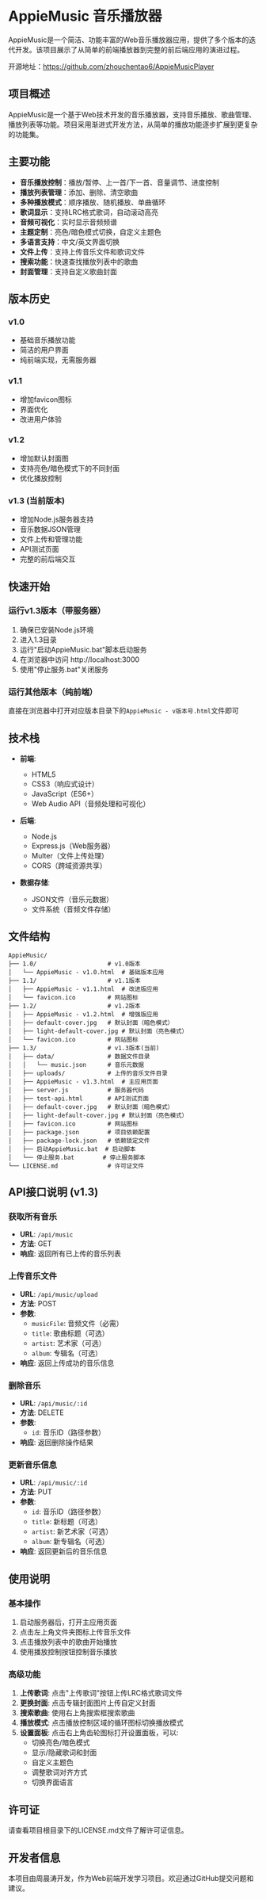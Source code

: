 # AppieMusic 音乐播放器

AppieMusic是一个简洁、功能丰富的Web音乐播放器应用，提供了多个版本的迭代开发。该项目展示了从简单的前端播放器到完整的前后端应用的演进过程。

开源地址：https://github.com/zhouchentao6/AppieMusicPlayer

## 项目概述

AppieMusic是一个基于Web技术开发的音乐播放器，支持音乐播放、歌曲管理、播放列表等功能。项目采用渐进式开发方法，从简单的播放功能逐步扩展到更复杂的功能集。

## 主要功能

- **音乐播放控制**：播放/暂停、上一首/下一首、音量调节、进度控制
- **播放列表管理**：添加、删除、清空歌曲
- **多种播放模式**：顺序播放、随机播放、单曲循环
- **歌词显示**：支持LRC格式歌词，自动滚动高亮
- **音频可视化**：实时显示音频频谱
- **主题定制**：亮色/暗色模式切换，自定义主题色
- **多语言支持**：中文/英文界面切换
- **文件上传**：支持上传音乐文件和歌词文件
- **搜索功能**：快速查找播放列表中的歌曲
- **封面管理**：支持自定义歌曲封面

## 版本历史

### v1.0
- 基础音乐播放功能
- 简洁的用户界面
- 纯前端实现，无需服务器

### v1.1
- 增加favicon图标
- 界面优化
- 改进用户体验

### v1.2
- 增加默认封面图
- 支持亮色/暗色模式下的不同封面
- 优化播放控制

### v1.3 (当前版本)
- 增加Node.js服务器支持
- 音乐数据JSON管理
- 文件上传和管理功能
- API测试页面
- 完整的前后端交互

## 快速开始

### 运行v1.3版本（带服务器）

1. 确保已安装Node.js环境
2. 进入1.3目录
3. 运行"启动AppieMusic.bat"脚本启动服务
4. 在浏览器中访问 http://localhost:3000
5. 使用"停止服务.bat"关闭服务

### 运行其他版本（纯前端）

直接在浏览器中打开对应版本目录下的`AppieMusic - v版本号.html`文件即可

## 技术栈

- **前端**: 
  - HTML5
  - CSS3（响应式设计）
  - JavaScript（ES6+）
  - Web Audio API（音频处理和可视化）

- **后端**:
  - Node.js
  - Express.js（Web服务器）
  - Multer（文件上传处理）
  - CORS（跨域资源共享）

- **数据存储**:
  - JSON文件（音乐元数据）
  - 文件系统（音频文件存储）

## 文件结构

```
AppieMusic/
├── 1.0/                    # v1.0版本
│   └── AppieMusic - v1.0.html  # 基础版本应用
├── 1.1/                    # v1.1版本
│   ├── AppieMusic - v1.1.html  # 改进版应用
│   └── favicon.ico         # 网站图标
├── 1.2/                    # v1.2版本
│   ├── AppieMusic - v1.2.html  # 增强版应用
│   ├── default-cover.jpg   # 默认封面（暗色模式）
│   ├── light-default-cover.jpg # 默认封面（亮色模式）
│   └── favicon.ico         # 网站图标
├── 1.3/                    # v1.3版本(当前)
│   ├── data/               # 数据文件目录
│   │   └── music.json      # 音乐元数据
│   ├── uploads/            # 上传的音乐文件目录
│   ├── AppieMusic - v1.3.html  # 主应用页面
│   ├── server.js           # 服务器代码
│   ├── test-api.html       # API测试页面
│   ├── default-cover.jpg   # 默认封面（暗色模式）
│   ├── light-default-cover.jpg # 默认封面（亮色模式）
│   ├── favicon.ico         # 网站图标
│   ├── package.json        # 项目依赖配置
│   ├── package-lock.json   # 依赖锁定文件
│   ├── 启动AppieMusic.bat  # 启动脚本
│   └── 停止服务.bat        # 停止服务脚本
└── LICENSE.md              # 许可证文件
```

## API接口说明 (v1.3)

### 获取所有音乐
- **URL**: `/api/music`
- **方法**: GET
- **响应**: 返回所有已上传的音乐列表

### 上传音乐文件
- **URL**: `/api/music/upload`
- **方法**: POST
- **参数**: 
  - `musicFile`: 音频文件（必需）
  - `title`: 歌曲标题（可选）
  - `artist`: 艺术家（可选）
  - `album`: 专辑名（可选）
- **响应**: 返回上传成功的音乐信息

### 删除音乐
- **URL**: `/api/music/:id`
- **方法**: DELETE
- **参数**: 
  - `id`: 音乐ID（路径参数）
- **响应**: 返回删除操作结果

### 更新音乐信息
- **URL**: `/api/music/:id`
- **方法**: PUT
- **参数**: 
  - `id`: 音乐ID（路径参数）
  - `title`: 新标题（可选）
  - `artist`: 新艺术家（可选）
  - `album`: 新专辑名（可选）
- **响应**: 返回更新后的音乐信息

## 使用说明

### 基本操作
1. 启动服务器后，打开主应用页面
2. 点击左上角文件夹图标上传音乐文件
3. 点击播放列表中的歌曲开始播放
4. 使用播放控制按钮控制音乐播放

### 高级功能
1. **上传歌词**: 点击"上传歌词"按钮上传LRC格式歌词文件
2. **更换封面**: 点击专辑封面图片上传自定义封面
3. **搜索歌曲**: 使用右上角搜索框搜索歌曲
4. **播放模式**: 点击播放控制区域的循环图标切换播放模式
5. **设置面板**: 点击右上角齿轮图标打开设置面板，可以:
   - 切换亮色/暗色模式
   - 显示/隐藏歌词和封面
   - 自定义主题色
   - 调整歌词对齐方式
   - 切换界面语言

## 许可证

请查看项目根目录下的LICENSE.md文件了解许可证信息。

## 开发者信息

本项目由周晨涛开发，作为Web前端开发学习项目。欢迎通过GitHub提交问题和建议。
